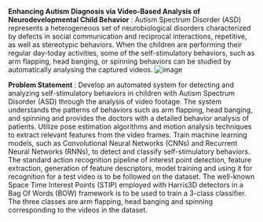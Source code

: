 **Enhancing Autism Diagnosis via Video-Based Analysis of Neurodevelopmental Child Behavior** : 
Autism Spectrum Disorder (ASD) represents a heterogeneous set of neurobiological disorders characterized by defects in social communication and reciprocal interactions, repetitive, as well as stereotypic behaviors.
When the children are performing their regular day-today activities, some of the self-stimulatory behaviors, such as arm flapping, head banging, or spinning behaviors can be studied by automatically analysing the captured videos.
![image](https://github.com/user-attachments/assets/d77857e2-87ca-42ae-b12e-1d03a7d21654)


**Problem Statement** : 
Develop an automated system for detecting and analyzing self-stimulatory behaviors in children with Autism Spectrum Disorder (ASD) through the analysis of video footage. The system understands the patterns of behaviors such as arm flapping, head banging, and spinning and provides the doctors with a detailed behavior analysis of patients.
Utilize pose estimation algorithms and motion analysis techniques to extract relevant features from the video frames. Train machine learning models, such as Convolutional Neural Networks (CNNs) and Recurrent Neural Networks (RNNs), to detect and classify self-stimulatory behaviors.
The standard action recognition pipeline of interest point detection, feature extraction, generation of feature descriptors, model training and using it for recognition for a test video is to be followed on the dataset. 
The well-known Space Time Interest Points (STIP) employed with Harris3D detectors in a Bag Of Words (BOW) framework is to be used to train a 3-class classifier. The three classes are arm flapping, head banging and spinning corresponding to the videos in the dataset.

